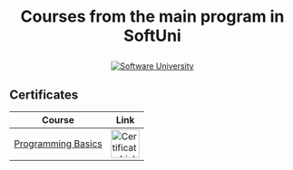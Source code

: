 # <p align="center"> Courses from the main program in SoftUni <p>

<a href="https://softuni.bg/trainings/courses" rel="Courses">
<p align="center"><img src="https://i.ibb.co/Hd8K1fn/Software-University-logo-horizontal.png" alt="Software University"></p>
<a/>
  
<h2> Certificates </h2>

|**Course**|**Link**| 
|---|---|
|<a href="https://softuni.bg/trainings/2969/programming-basics-with-java-june-2020" > Programming Basics </a>   | <a href="https://softuni.bg/certificates/details/85355/6878f4c1"> <img width="50px" height="50px" src="https://i.ibb.co/Q8PjdjC/istockphoto-1136599028-612x612.png" alt="Certificate Link"></a> |

